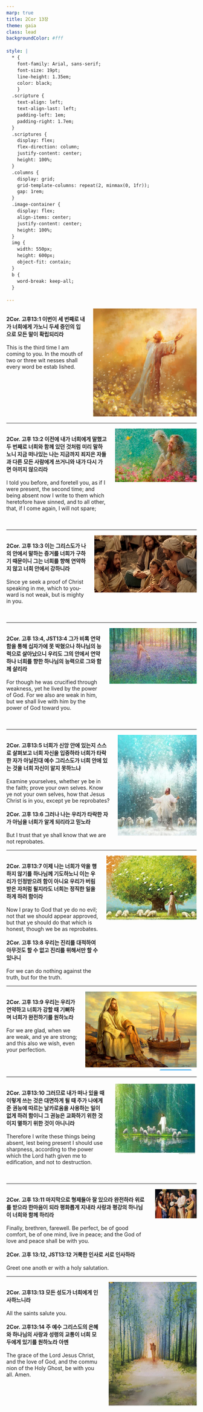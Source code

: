 ```yaml
---
marp: true
title: 2Cor 13장
theme: gaia
class: lead
backgroundColor: #fff

style: |
  * {
    font-family: Arial, sans-serif;
    font-size: 19pt;
    line-height: 1.35em;
    color: black;
    }
  .scripture {
    text-align: left;
    text-align-last: left;
    padding-left: 1em;
    padding-right: 1.7em;
  }
  .scriptures {
    display: flex;
    flex-direction: column;
    justify-content: center;
    height: 100%;
  }
  .columns {
    display: grid;
    grid-template-columns: repeat(2, minmax(0, 1fr));
    gap: 1rem;
  }
  .image-container {
    display: flex;
    align-items: center;
    justify-content: center;
    height: 100%;
  }
  img {
    width: 550px;
    height: 600px;
    object-fit: contain;
  }
  b {
    word-break: keep-all;
  }

---
```


<div class="columns">
  <div class="scriptures">
    <br>
    <div class="scripture">
      <b>2Cor. 고후13:1 이번이 세 번째로 내가 너희에게 가노니 두세 증인의 입으로 모든 말이 확립되리라 
      </b>
    </div>
    <br>
    <div class="scripture">This is the third time I am coming to you. In the mouth of two or three wit nesses shall every word be estab lished. 
    </div>
    <br>
    <div class="scripture">
      <b>
      </b>
    </div>
    <br>
    <div class="scripture">
    </div>         
  </div>
  <div class="image-container">
    <img src='../../pictures/picture_14.jpg'>
  </div>
</div>

---

<div class="columns">
  <div class="scriptures">
    <br>
    <div class="scripture">
      <b>2Cor. 고후 13:2 이전에 내가 너희에게 말했고 두 번째로 너희와 함께 있던 것처럼 미리 말하노니 지금 떠나있는 나는 지금까지 죄지은 자들과 다른 모든 사람에게 쓰거니와 내가 다시 가면 아끼지 않으리라 
      </b>
    </div>
    <br>
    <div class="scripture">I told you before, and foretell you, as if I were present, the second time; and being absent now I write to them which heretofore have sinned, and to all other, that, if I come again, I will not spare; 
    </div>
    <br>
    <div class="scripture">
      <b>
      </b>
    </div>
    <br>
    <div class="scripture">
    </div>         
  </div>
  <div class="image-container">
    <img src='../../pictures/picture_37.jpg'>
  </div>
</div>

---

<div class="columns">
  <div class="scriptures">
    <br>
    <div class="scripture">
      <b>2Cor. 고후 13:3 이는 그리스도가 나의 안에서 말하는 증거를 너희가 구하기 때문이니 그는 너희를 향해 연약하지 않고 너희 안에서 강하니라 
      </b>
    </div>
    <br>
    <div class="scripture">Since ye seek a proof of Christ speaking in me, which to you-ward is not weak, but is mighty in you. 
    </div>
    <br>
    <div class="scripture">
      <b>
      </b>
    </div>
    <br>
    <div class="scripture">
    </div>         
  </div>
  <div class="image-container">
    <img src='../../pictures/picture_123.jpg'>
  </div>
</div>

---

<div class="columns">
  <div class="scriptures">
    <br>
    <div class="scripture">
      <b>2Cor. 고후 13:4, JST13:4 그가 비록 연약함을 통해 십자가에 못 박혔으나 하나님의 능력으로 살아났으니 우리도 그의 안에서 연약하나 너희를 향한 하나님의 능력으로 그와 함께 살리라 
      </b>
    </div>
    <br>
    <div class="scripture">For though he was crucified through weakness, yet he lived by the power of God. For we also are weak in him, but we shall live with him by the power of God toward you. 
    </div>
    <br>
    <div class="scripture">
      <b>
      </b>
    </div>
    <br>
    <div class="scripture">
    </div>         
  </div>
  <div class="image-container">
    <img src='../../pictures/picture_25.jpg'>
  </div>
</div>

---

<div class="columns">
  <div class="scriptures">
    <br>
    <div class="scripture">
      <b>2Cor. 고후13:5 너희가 신앙 안에 있는지 스스로 살펴보고 너희 자신을 입증하라 너희가 타락한 자가 아닐진대 예수 그리스도가 너희 안에 있는 것을 너희 자신이 알지 못하느냐 
      </b>
    </div>
    <br>
    <div class="scripture">Examine yourselves, whether ye be in the faith; prove your own selves. Know ye not your own selves, how that Jesus Christ is in you, except ye be reprobates? 
    </div>
    <br>
    <div class="scripture">
      <b>2Cor. 고후 13:6 그러나 나는 우리가 타락한 자가 아님을 너희가 알게 되리라고 믿노라 
      </b>
    </div>
    <br>
    <div class="scripture">But I trust that ye shall know that we are not reprobates. 
    </div>         
  </div>
  <div class="image-container">
    <img src='../../pictures/picture_89.jpg'>
  </div>
</div>

---

<div class="columns">
  <div class="scriptures">
    <br>
    <div class="scripture">
      <b>2Cor. 고후13:7 이제 나는 너희가 악을 행하지 않기를 하나님께 기도하노니 이는 우리가 인정받으려 함이 아니요 우리가 버림받은 자처럼 될지라도 너희는 정직한 일을 하게 하려 함이라 
      </b>
    </div>
    <br>
    <div class="scripture">Now I pray to God that ye do no evil; not that we should appear approved, but that ye should do that which is honest, though we be as reprobates. 
    </div>
    <br>
    <div class="scripture">
      <b>2Cor. 고후 13:8 우리는 진리를 대적하여 아무것도 할 수 없고 진리를 위해서만 할 수 있나니 
      </b>
    </div>
    <br>
    <div class="scripture">For we can do nothing against the truth, but for the truth. 
    </div>         
  </div>
  <div class="image-container">
    <img src='../../pictures/picture_56.jpg'>
  </div>
</div>

---

<div class="columns">
  <div class="scriptures">
    <br>
    <div class="scripture">
      <b>2Cor. 고후 13:9 우리는 우리가 연약하고 너희가 강할 때 기뻐하며 너희가 완전하기를 원하노라 
      </b>
    </div>
    <br>
    <div class="scripture">For we are glad, when we are weak, and ye are strong; and this also we wish, even your perfection. 
    </div>
    <br>
    <div class="scripture">
      <b>
      </b>
    </div>
    <br>
    <div class="scripture">
    </div>         
  </div>
  <div class="image-container">
    <img src='../../pictures/picture_67.jpg'>
  </div>
</div>

---

<div class="columns">
  <div class="scriptures">
    <br>
    <div class="scripture">
      <b>2Cor. 고후13:10 그러므로 내가 떠나 있을 때 이렇게 쓰는 것은 대면하게 될 때 주가 나에게 준 권능에 따르는 날카로움을 사용하는 일이 없게 하려 함이니 그 권능은 교화하기 위한 것이지 멸하기 위한 것이 아니니라 
      </b>
    </div>
    <br>
    <div class="scripture">Therefore I write these things being absent, lest being present I should use sharpness, according to the power which the Lord hath given me to edification, and not to destruction. 
    </div>
    <br>
    <div class="scripture">
      <b>
      </b>
    </div>
    <br>
    <div class="scripture">
    </div>         
  </div>
  <div class="image-container">
    <img src='../../pictures/picture_26.jpg'>
  </div>
</div>

---

<div class="columns">
  <div class="scriptures">
    <br>
    <div class="scripture">
      <b>2Cor. 고후 13:11 마지막으로 형제들아 잘 있으라 완전하라 위로를 받으라 한마음이 되라 평화롭게 지내라 사랑과 평강의 하나님이 너희와 함께 하리라 
      </b>
    </div>
    <br>
    <div class="scripture">Finally, brethren, farewell. Be perfect, be of good comfort, be of one mind, live in peace; and the God of love and peace shall be with you. 
    </div>
    <br>
    <div class="scripture">
      <b>2Cor. 고후 13:12, JST13:12 거룩한 인사로 서로 인사하라 
      </b>
    </div>
    <br>
    <div class="scripture">Greet one anoth er with a holy salutation. 
    </div>         
  </div>
  <div class="image-container">
    <img src='../../pictures/picture_137.jpg'>
  </div>
</div>

---

<div class="columns">
  <div class="scriptures">
    <br>
    <div class="scripture">
      <b>2Cor. 고후13:13 모든 성도가 너희에게 인사하느니라 
      </b>
    </div>
    <br>
    <div class="scripture">All the saints salute you. 
    </div>
    <br>
    <div class="scripture">
      <b>2Cor. 고후13:14 주 예수 그리스도의 은혜와 하나님의 사랑과 성령의 교통이 너희 모두에게 있기를 원하노라 아멘 
      </b>
    </div>
    <br>
    <div class="scripture">The grace of the Lord Jesus Christ, and the love of God, and the commu nion of the Holy Ghost, be with you all. Amen.
    </div>         
  </div>
  <div class="image-container">
    <img src='../../pictures/picture_70.jpg'>
  </div>
</div>


